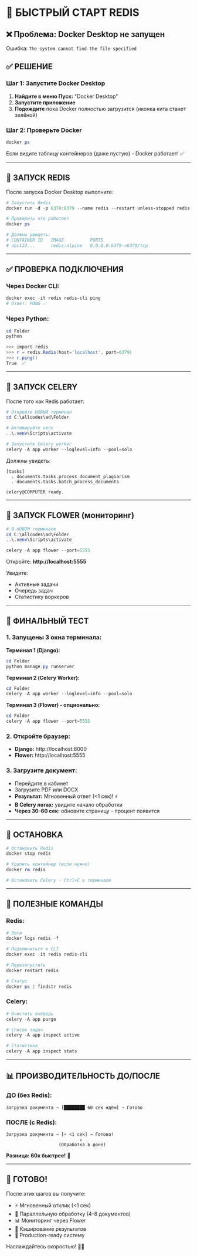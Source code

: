 # 🚀 БЫСТРЫЙ СТАРТ REDIS

## ❌ Проблема: Docker Desktop не запущен

Ошибка: `The system cannot find the file specified`

## ✅ РЕШЕНИЕ

### Шаг 1: Запустите Docker Desktop

1. **Найдите в меню Пуск:** "Docker Desktop"
2. **Запустите приложение**
3. **Подождите** пока Docker полностью загрузится (иконка кита станет зелёной)

### Шаг 2: Проверьте Docker

```powershell
docker ps
```

Если видите таблицу контейнеров (даже пустую) - Docker работает! ✅

---

## 🔴 ЗАПУСК REDIS

После запуска Docker Desktop выполните:

```powershell
# Запустить Redis
docker run -d -p 6379:6379 --name redis --restart unless-stopped redis:alpine

# Проверить что работает
docker ps

# Должны увидеть:
# CONTAINER ID   IMAGE          PORTS
# abc123...      redis:alpine   0.0.0.0:6379->6379/tcp
```

---

## ✅ ПРОВЕРКА ПОДКЛЮЧЕНИЯ

### Через Docker CLI:
```powershell
docker exec -it redis redis-cli ping
# Ответ: PONG ✅
```

### Через Python:
```powershell
cd Folder
python

>>> import redis
>>> r = redis.Redis(host='localhost', port=6379)
>>> r.ping()
True  ✅
```

---

## 🚀 ЗАПУСК CELERY

После того как Redis работает:

```powershell
# Откройте НОВЫЙ терминал
cd C:\allcodes\ad\Folder

# Активируйте venv
..\.venv\Scripts\activate

# Запустите Celery worker
celery -A app worker --loglevel=info --pool=solo
```

Должны увидеть:
```
[tasks]
  . documents.tasks.process_document_plagiarism
  . documents.tasks.batch_process_documents

celery@COMPUTER ready.
```

---

## 🌸 ЗАПУСК FLOWER (мониторинг)

```powershell
# В НОВОМ терминале
cd C:\allcodes\ad\Folder
..\.venv\Scripts\activate

celery -A app flower --port=5555
```

Откройте: **http://localhost:5555**

Увидите:
- Активные задачи
- Очередь задач
- Статистику воркеров

---

## 🎯 ФИНАЛЬНЫЙ ТЕСТ

### 1. Запущены 3 окна терминала:

**Терминал 1 (Django):**
```powershell
cd Folder
python manage.py runserver
```

**Терминал 2 (Celery Worker):**
```powershell
cd Folder
celery -A app worker --loglevel=info --pool=solo
```

**Терминал 3 (Flower) - опционально:**
```powershell
cd Folder
celery -A app flower --port=5555
```

### 2. Откройте браузер:
- **Django:** http://localhost:8000
- **Flower:** http://localhost:5555

### 3. Загрузите документ:
- Перейдите в кабинет
- Загрузите PDF или DOCX
- **Результат:** Мгновенный ответ (<1 сек)! ⚡
- **В Celery логах:** увидите начало обработки
- **Через 30-60 сек:** обновите страницу - процент появится

---

## 🛑 ОСТАНОВКА

```powershell
# Остановить Redis
docker stop redis

# Удалить контейнер (если нужно)
docker rm redis

# Остановить Celery - Ctrl+C в терминале
```

---

## 🔧 ПОЛЕЗНЫЕ КОМАНДЫ

### Redis:
```powershell
# Логи
docker logs redis -f

# Подключиться к CLI
docker exec -it redis redis-cli

# Перезапустить
docker restart redis

# Статус
docker ps | findstr redis
```

### Celery:
```powershell
# Очистить очередь
celery -A app purge

# Список задач
celery -A app inspect active

# Статистика
celery -A app inspect stats
```

---

## 📊 ПРОИЗВОДИТЕЛЬНОСТЬ ДО/ПОСЛЕ

### ДО (без Redis):
```
Загрузка документа → [████████ 60 сек ждём] → Готово
```

### ПОСЛЕ (с Redis):
```
Загрузка документа → [⚡ <1 сек] → Готово!
                            ↓
                    (Обработка в фоне)
```

**Разница: 60x быстрее!** 🚀

---

## 🎉 ГОТОВО!

После этих шагов вы получите:
- ⚡ Мгновенный отклик (<1 сек)
- 🔄 Параллельную обработку (4-8 документов)
- 📊 Мониторинг через Flower
- 💾 Кэширование результатов
- 🎯 Production-ready систему

Наслаждайтесь скоростью! 🚀✨
